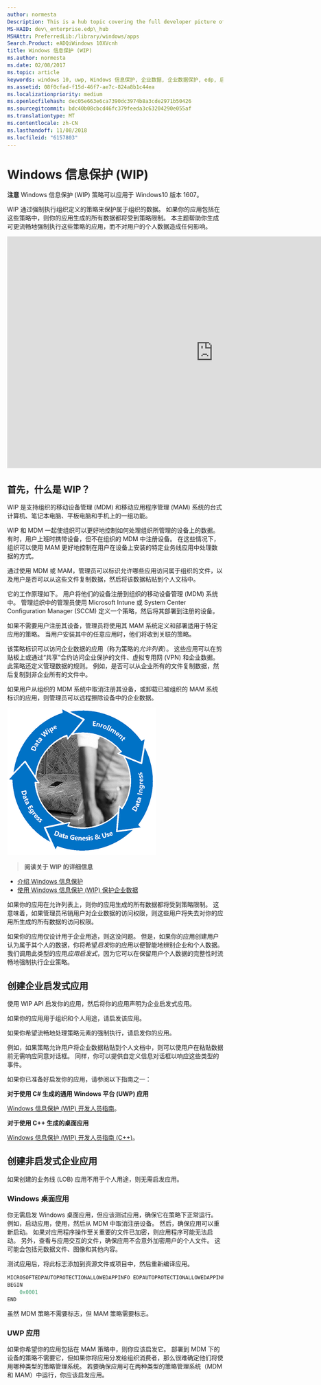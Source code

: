 ```yaml
---
author: normesta
Description: This is a hub topic covering the full developer picture of how Windows Information Protection (WIP) relates to files, buffers, clipboard, networking, background tasks, and data protection under lock.
MS-HAID: dev\_enterprise.edp\_hub
MSHAttr: PreferredLib:/library/windows/apps
Search.Product: eADQiWindows 10XVcnh
title: Windows 信息保护 (WIP)
ms.author: normesta
ms.date: 02/08/2017
ms.topic: article
keywords: windows 10, uwp, Windows 信息保护, 企业数据, 企业数据保护, edp, 启发式应用
ms.assetid: 08f0cfad-f15d-46f7-ae7c-824a8b1c44ea
ms.localizationpriority: medium
ms.openlocfilehash: dec05e663e6ca7390dc3974b8a3cde2971b50426
ms.sourcegitcommit: bdc40b08cbcd46fc379feeda3c63204290e055af
ms.translationtype: MT
ms.contentlocale: zh-CN
ms.lasthandoff: 11/08/2018
ms.locfileid: "6157803"
---
```

# <a name="windows-information-protection-wip"></a>Windows 信息保护 (WIP)


  __注意__ Windows 信息保护 (WIP) 策略可以应用于 Windows10 版本 1607。

WIP 通过强制执行组织定义的策略来保护属于组织的数据。 如果你的应用包括在这些策略中，则你的应用生成的所有数据都将受到策略限制。 本主题帮助你生成可更流畅地强制执行这些策略的应用，而不对用户的个人数据造成任何影响。
<iframe src="https://channel9.msdn.com/Blogs/Windows-Development-for-the-Enterprise/Securing-Enterprise-Data-with-Windows-Information-Protection/player" width="960" height="540" allowFullScreen frameBorder="0"></iframe>

## <a name="first-what-is-wip"></a>首先，什么是 WIP？

WIP 是支持组织的移动设备管理 (MDM) 和移动应用程序管理 (MAM) 系统的台式计算机、笔记本电脑、平板电脑和手机上的一组功能。

WIP 和 MDM 一起使组织可以更好地控制如何处理组织所管理的设备上的数据。 有时，用户上班时携带设备，但不在组织的 MDM 中注册设备。  在这些情况下，组织可以使用 MAM 更好地控制在用户在设备上安装的特定业务线应用中处理数据的方式。

通过使用 MDM 或 MAM，管理员可以标识允许哪些应用访问属于组织的文件，以及用户是否可以从这些文件复制数据，然后将该数据粘贴到个人文档中。

它的工作原理如下。 用户将他们的设备注册到组织的移动设备管理 (MDM) 系统中。 管理组织中的管理员使用 Microsoft Intune 或 System Center Configuration Manager (SCCM) 定义一个策略，然后将其部署到注册的设备。

如果不需要用户注册其设备，管理员将使用其 MAM 系统定义和部署适用于特定应用的策略。 当用户安装其中的任意应用时，他们将收到关联的策略。

该策略标识可以访问企业数据的应用（称为策略的*允许列表*）。 这些应用可以在剪贴板上或通过“共享”合约访问企业保护的文件、虚拟专用网 (VPN) 和企业数据。 此策略还定义管理数据的规则。 例如，是否可以从企业所有的文件复制数据，然后复制到非企业所有的文件中。

如果用户从组织的 MDM 系统中取消注册其设备，或卸载已被组织的 MAM 系统标识的应用，则管理员可以远程擦除设备中的企业数据。

![WIP 生命周期](images/wip-lifecycle.png)

> **阅读关于 WIP 的详细信息** <br>
* [介绍 Windows 信息保护](https://blogs.technet.microsoft.com/windowsitpro/2016/06/29/introducing-windows-information-protection/)
* [使用 Windows 信息保护 (WIP) 保护企业数据](https://technet.microsoft.com/library/dn985838(v=vs.85).aspx)

如果你的应用在允许列表上，则你的应用生成的所有数据都将受到策略限制。 这意味着，如果管理员吊销用户对企业数据的访问权限，则这些用户将失去对你的应用所生成的所有数据的访问权限。

如果你的应用仅设计用于企业用途，则这没问题。 但是，如果你的应用创建用户认为属于其个人的数据，你将希望*启发*你的应用以便智能地辨别企业和个人数据。 我们调用此类型的应用*应用启发式*，因为它可以在保留用户个人数据的完整性时流畅地强制执行企业策略。

## <a name="create-an-enterprise-enlightened-app"></a>创建企业启发式应用

使用 WIP API 启发你的应用，然后将你的应用声明为企业启发式应用。

如果你的应用用于组织和个人用途，请启发该应用。

如果你希望流畅地处理策略元素的强制执行，请启发你的应用。

例如，如果策略允许用户将企业数据粘贴到个人文档中，则可以使用户在粘贴数据前无需响应同意对话框。 同样，你可以提供自定义信息对话框以响应这些类型的事件。

如果你已准备好启发你的应用，请参阅以下指南之一：

**对于使用 C# 生成的通用 Windows 平台 (UWP) 应用**

[Windows 信息保护 (WIP) 开发人员指南](wip-dev-guide.md)。

**对于使用 C++ 生成的桌面应用**

[Windows 信息保护 (WIP) 开发人员指南 (C++)](http://go.microsoft.com/fwlink/?LinkId=822192)。


## <a name="create-non-enlightened-enterprise-app"></a>创建非启发式企业应用

如果创建的业务线 (LOB) 应用不用于个人用途，则无需启发应用。

### <a name="windows-desktop-apps"></a>Windows 桌面应用
你无需启发 Windows 桌面应用，但应该测试应用，确保它在策略下正常运行。 例如，启动应用，使用，然后从 MDM 中取消注册设备。 然后，确保应用可以重新启动。 如果对应用程序操作至关重要的文件已加密，则应用程序可能无法启动。 另外，查看与应用交互的文件，确保应用不会意外加密用户的个人文件。 这可能会包括元数据文件、图像和其他内容。

测试应用后，将此标志添加到资源文件或项目中，然后重新编译应用。

```cpp
MICROSOFTEDPAUTOPROTECTIONALLOWEDAPPINFO EDPAUTOPROTECTIONALLOWEDAPPINFOID
BEGIN
    0x0001
END
```
虽然 MDM 策略不需要标志，但 MAM 策略需要标志。

### <a name="uwp-apps"></a>UWP 应用

如果你希望你的应用包括在 MAM 策略中，则你应该启发它。 部署到 MDM 下的设备的策略不需要它，但如果你将应用分发给组织消费者，那么很难确定他们将使用哪种类型的策略管理系统。 若要确保应用可在两种类型的策略管理系统（MDM 和 MAM）中运行，你应该启发应用。






 
